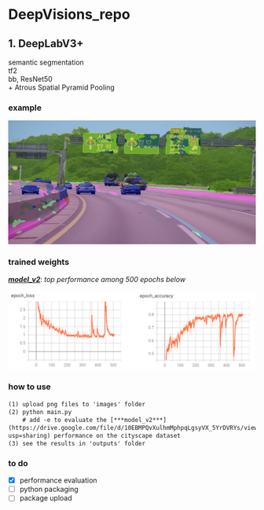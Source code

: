 # DeepVisions_repo

## 1. DeepLabV3+
semantic segmentation \
tf2 \
bb, ResNet50 \
\+ Atrous Spatial Pyramid Pooling

### example
<p align="left">
    <img src="output.png" width=600></br>
</p>

### trained weights
[***model_v2***](https://drive.google.com/file/d/10EBMPQvXulhmMphpqLgsyVX_5YrDVRYs/view?usp=sharing): *top performance among 500 epochs below*
<p align="left">
    <img src="la.png" width=600></br>
</p>

### how to use
```
(1) upload png files to 'images' folder
(2) python main.py
    # add -e to evaluate the [***model_v2***](https://drive.google.com/file/d/10EBMPQvXulhmMphpqLgsyVX_5YrDVRYs/view?usp=sharing) performance on the cityscape dataset
(3) see the results in 'outputs' folder
```

### to do
- [x] performance evaluation
- [ ] python packaging
- [ ] package upload
